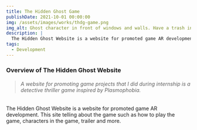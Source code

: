 ```yaml
---
title: The Hidden Ghost Game
publishDate: 2021-10-01 00:00:00
img: /assets/images/works/thdg-game.png
img_alt: Ghost character in front of windows and walls. Have a trash in the right corner and drawer in the left corner.
description: |
  The Hidden Ghost Website is a website for promoted game AR development.
tags:
  - Development
---
```


### Overview of The Hidden Ghost Website

> ###### A website for promoting game projects that I did during internship is a detective thriller game inspired by Plasmophobia.

The Hidden Ghost Website is a website for promoted game AR development. This site telling about the game such as how to play the game, 
characters in the game, trailer and more.

